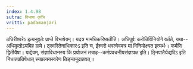 ```yaml
---
index: 1.4.98
sutra: विभाषा कृञि
vritti: padamanjari
---
```


 ठधिरीश्वरेऽ इत्यनुवृतेः प्राप्ते विभाषेयम्। यदत्र मामधिकरिष्यतीति। अधिपूर्वः करोतिर्विनियोगे वर्तते, यथा--अधिकृतोऽयमिह ग्रामे। ठ्स्वरितेनाधिकारःऽ इति च, ईश्वरो भवत्येवमत्र मां विनियोक्ष्यत इत्यर्थः। कर्मणि द्वितीयैषा। यद्येवम्, संज्ञाविधानस्य किं प्रयोजनं तत्राह--कर्मप्रवचनीयसंज्ञापक्ष इति। ठ्निपातैर्यद्यदिऽ इति निधातप्रतिषेधात् स्यप्रत्ययस्वरेण तिङ्न्तमुदातवत्॥